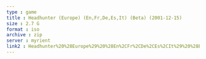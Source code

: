 ```yaml
---
type : game
title : Headhunter (Europe) (En,Fr,De,Es,It) (Beta) (2001-12-15)
size : 2.7 G
format : iso
archive : zip
server : myrient
link2 : Headhunter%20%28Europe%29%20%28En%2CFr%2CDe%2CEs%2CIt%29%20%28Beta%29%20%282001-12-15%29
---
```

